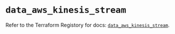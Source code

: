 # `data_aws_kinesis_stream`

Refer to the Terraform Registory for docs: [`data_aws_kinesis_stream`](https://www.terraform.io/docs/providers/aws/d/kinesis_stream).
